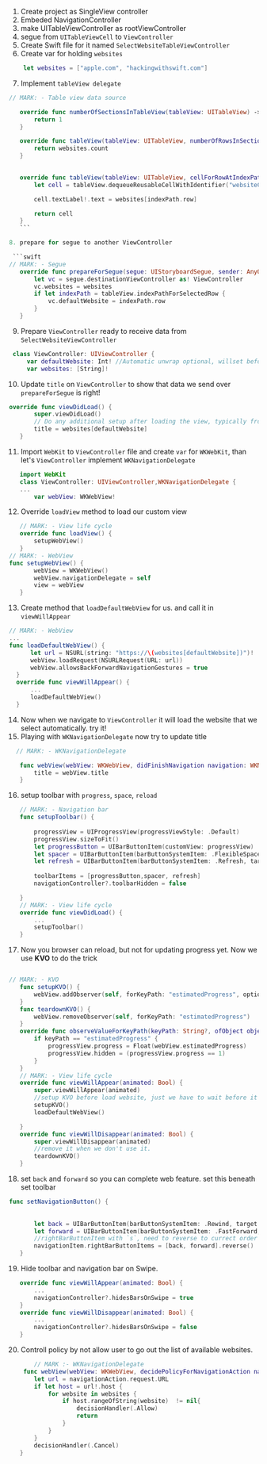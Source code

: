 1. Create project as SingleView controller
2. Embeded NavigationController 
3. make UITableViewController as rootViewController
4. segue from `UITableViewCell` to `ViewController` 
5. Create Swift file for it named `SelectWebsiteTableViewController`
6. Create var for holding `websites`

 ```swift
     let websites = ["apple.com", "hackingwithswift.com"]
```

7. Implement `tableView delegate`

 ```swift
 // MARK: - Table view data source

    override func numberOfSectionsInTableView(tableView: UITableView) -> Int {
        return 1
    }

    override func tableView(tableView: UITableView, numberOfRowsInSection section: Int) -> Int {
        return websites.count
    }

    
    override func tableView(tableView: UITableView, cellForRowAtIndexPath indexPath: NSIndexPath) -> UITableViewCell {
        let cell = tableView.dequeueReusableCellWithIdentifier("websiteCell", forIndexPath: indexPath)

        cell.textLabel!.text = websites[indexPath.row]

        return cell
    }
    ```

8. prepare for segue to another ViewController

  ```swift
 // MARK: - Segue
    override func prepareForSegue(segue: UIStoryboardSegue, sender: AnyObject?) {
        let vc = segue.destinationViewController as! ViewController
        vc.websites = websites
        if let indexPath = tableView.indexPathForSelectedRow {
            vc.defaultWebsite = indexPath.row
        }
    }
 ```

9. Prepare `ViewController` ready to receive data from `SelectWebsiteViewController`

 ```swift
  class ViewController: UIViewController {
 	  var defaultWebsite: Int! //Automatic unwrap optional, willset before segue
 	  var websites: [String]!
 ```
 
10. Update `title` on `ViewController` to show that data we send over `prepareForSegue` is right!

 ```swift
 override func viewDidLoad() {
        super.viewDidLoad()
        // Do any additional setup after loading the view, typically from a nib.
        title = websites[defaultWebsite]
    }
```

11. Import `WebKit` to `ViewController` file and create `var` for `WKWebKit`, than let's `ViewController` implement `WKNavigationDelegate`

 ```swift
    import WebKit
    class ViewController: UIViewController,WKNavigationDelegate {
    ...
		var webView: WKWebView!
 ```
 
12. Override `loadView` method to load our custom view
 
 ```swift
    // MARK: - View life cycle
    override func loadView() {
        setupWebView()
    }
 // MARK: - WebView
 func setupWebView() {
        webView = WKWebView()
        webView.navigationDelegate = self
        view = webView
    }
 ```
 
13. Create method that `loadDefaultWebView` for us. and call it in `viewWillAppear`

  ```swift
  // MARK: - WebView
  ...
  func loadDefaultWebView() {
        let url = NSURL(string: "https://\(websites[defaultWebsite])")!
        webView.loadRequest(NSURLRequest(URL: url))
        webView.allowsBackForwardNavigationGestures = true
    }
    override func viewWillAppear() {
        ...
        loadDefaultWebView()
    }
  ```
  
14. Now when we navigate to `ViewController` it will load the website that we select automatically. try it!
15. Playing with `WKNavigationDelegate` now try to update title

 ```swift
   // MARK: - WKNavigationDelegate

    func webView(webView: WKWebView, didFinishNavigation navigation: WKNavigation!) {
        title = webView.title
    }
 ```

16. setup toolbar with `progress`, `space`, `reload` 
 
 ```swift 
    // MARK: - Navigation bar
    func setupToolbar() {
        
        progressView = UIProgressView(progressViewStyle: .Default)
        progressView.sizeToFit()
        let progressButton = UIBarButtonItem(customView: progressView)
        let spacer = UIBarButtonItem(barButtonSystemItem: .FlexibleSpace, target: nil, action: nil)
        let refresh = UIBarButtonItem(barButtonSystemItem: .Refresh, target: webView, action: #selector(WKWebView.reload))
        
        toolbarItems = [progressButton,spacer, refresh]
        navigationController?.toolbarHidden = false

    }
    // MARK: - View life cycle
    override func viewDidLoad() {
        ...
        setupToolbar()
    }
 ```

17. Now you browser can reload, but not for updating progress yet. Now we use **KVO** to do the trick

 ```swift
 
 // MARK: - KVO
    func setupKVO() {
        webView.addObserver(self, forKeyPath: "estimatedProgress", options: .New, context: nil)
    }
    func teardownKVO() {
        webView.removeObserver(self, forKeyPath: "estimatedProgress")
    }
    override func observeValueForKeyPath(keyPath: String?, ofObject object: AnyObject?, change: [String : AnyObject]?, context: UnsafeMutablePointer<Void>) {
        if keyPath == "estimatedProgress" {
            progressView.progress = Float(webView.estimatedProgress)
            progressView.hidden = (progressView.progress == 1)
        }
    }
    // MARK: - View life cycle
    override func viewWillAppear(animated: Bool) {
        super.viewWillAppear(animated)
        //setup KVO before load website, just we have to wait before it will happen.
        setupKVO()
        loadDefaultWebView()

    }
    override func viewWillDisappear(animated: Bool) {
        super.viewWillDisappear(animated)
        //remove it when we don't use it.
        teardownKVO()
    }
 ```

18. set `back` and `forward` so you can complete web feature. set this beneath set toolbar 

 ```swift 
 func setNavigationButton() {
        
        
        let back = UIBarButtonItem(barButtonSystemItem: .Rewind, target: webView, action: #selector(WKWebView.goBack))
        let forward = UIBarButtonItem(barButtonSystemItem: .FastForward, target: webView, action: #selector(WKWebView.goForward))
		//rightBarButtonItem with `s`, need to reverse to currect order
		navigationItem.rightBarButtonItems = [back, forward].reverse()
    }
 ```
 
19. Hide toolbar and navigation bar on Swipe.

 ```swift 
 	override func viewWillAppear(animated: Bool) {
    	...
    	navigationController?.hidesBarsOnSwipe = true
	}
	override func viewWillDisappear(animated: Bool) {
    	...
    	navigationController?.hidesBarsOnSwipe = false
	}
 ```
 
20. Controll policy by not allow user to go out the list of available websites.

 ```swift
 		// MARK :- WKNavigationDelegate
     func webView(webView: WKWebView, decidePolicyForNavigationAction navigationAction: WKNavigationAction, decisionHandler: (WKNavigationActionPolicy) -> Void) {
        let url = navigationAction.request.URL
        if let host = url!.host {
            for website in websites {
                if host.rangeOfString(website)  != nil{
                    decisionHandler(.Allow)
                    return
                }
            }
        }
        decisionHandler(.Cancel)
    }
 ```